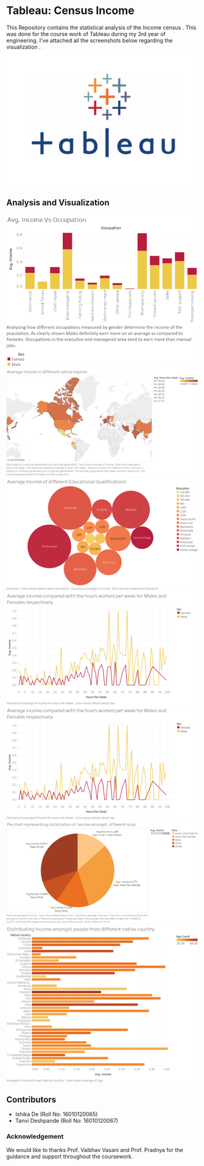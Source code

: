 # Tableau: Census Income
This Repository contains the statistical analysis of the Income census . This was done for the course work of Tableau during my 3rd year of engineering. I've attached all the screenshots below regarding the visualization .
![This is an image](/Images/Tableau.png)

## Analysis and Visualization
![This is an image](/Images/G1.png)
![This is an image](/Images/G2.png)
![This is an image](/Images/G3.png)
![This is an image](/Images/G4.png)
![This is an image](/Images/G4.png)
![This is an image](/Images/G5.png)
![This is an image](/Images/G6.png)


## Contributors
- Ishika De (Roll No: 16010120065)
- Tanvi Deshpande (Roll No: 16010120067)

### Acknowledgement
We would like to thanks Prof. Vaibhav Vasani and Prof. Pradnya  for the guidance and support throughout the coursework.
